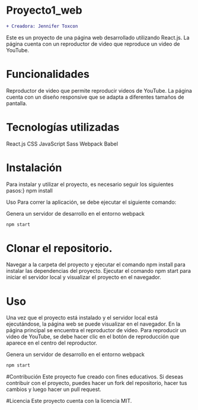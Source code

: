# Proyecto1_web
```diff
+ Creadora: Jennifer Toxcon 

```
Este es un proyecto de una página web desarrollado utilizando React.js. La página cuenta con un reproductor de video que reproduce un video de YouTube.

# Funcionalidades
Reproductor de video que permite reproducir videos de YouTube.
La página cuenta con un diseño responsive que se adapta a diferentes tamaños de pantalla.

# Tecnologías utilizadas
React.js
CSS
JavaScript
Sass
Webpack
Babel


# Instalación
Para instalar y utilizar el proyecto, es necesario seguir los siguientes pasos:}
npm install

Uso
Para correr la aplicación, se debe ejecutar el siguiente comando:

Genera un servidor de desarrollo en el entorno webpack
```sh
npm start
```



# Clonar el repositorio.
Navegar a la carpeta del proyecto y ejecutar el comando npm install para instalar las dependencias del proyecto.
Ejecutar el comando npm start para iniciar el servidor local y visualizar el proyecto en el navegador.

# Uso
Una vez que el proyecto está instalado y el servidor local está ejecutándose, la página web se puede visualizar en el navegador. En la página principal se encuentra el reproductor de video. Para reproducir un video de YouTube, se debe hacer clic en el botón de reproducción que aparece en el centro del reproductor.

Genera un servidor de desarrollo en el entorno webpack
```sh
npm start
```


#Contribución
Este proyecto fue creado con fines educativos. Si deseas contribuir con el proyecto, puedes hacer un fork del repositorio, hacer tus cambios y luego hacer un pull request.

#Licencia
Este proyecto cuenta con la licencia MIT.
